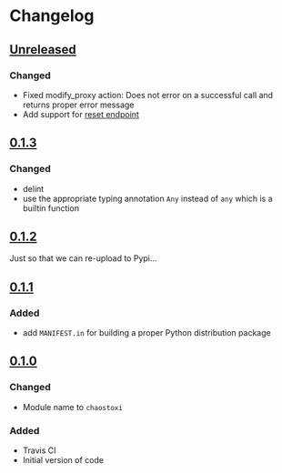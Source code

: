 # Changelog

## [Unreleased][]

[Unreleased]: https://github.com/chaostoolkit-incubator/chaostoolkit-toxiproxy/compare/0.1.3...HEAD

### Changed

- Fixed modify_proxy action: Does not error on a successful call and returns proper error message
- Add support for [reset endpoint](https://github.com/Shopify/toxiproxy#endpoints)

## [0.1.3][]

[0.1.3]: https://github.com/chaostoolkit-incubator/chaostoolkit-toxiproxy/compare/0.1.2...0.1.3

### Changed

-   delint
-   use the appropriate typing annotation `Any` instead of `any` which is a builtin
    function

## [0.1.2][]

[0.1.2]: https://github.com/chaostoolkit-incubator/chaostoolkit-toxiproxy/compare/0.1.1...0.1.2

Just so that we can re-upload to Pypi...

## [0.1.1][]

[0.1.1]: https://github.com/chaostoolkit-incubator/chaostoolkit-toxiproxy/compare/0.1.0...0.1.1

### Added

-   add `MANIFEST.in` for building a proper Python distribution package

## [0.1.0][]

[0.1.0]: https://github.com/chaostoolkit-incubator/chaostoolkit-toxiproxy/compare/51c126...0.1.0

### Changed

-   Module name to `chaostoxi`

### Added

-   Travis CI
-   Initial version of code
